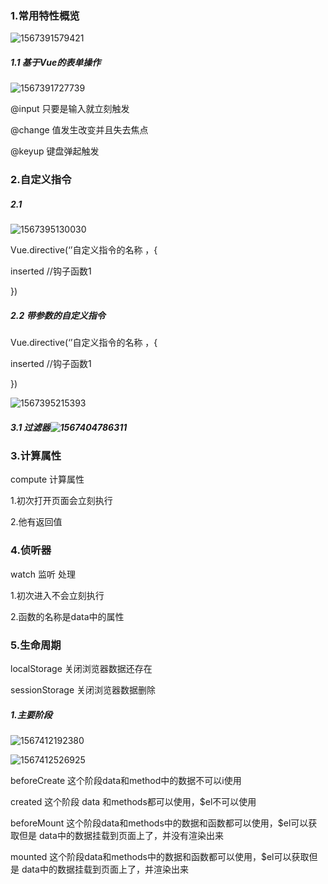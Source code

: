 ### 1.常用特性概览

![1567391579421](C:\Users\Administrator\AppData\Roaming\Typora\typora-user-images\1567391579421.png)

##### 1.1 基于Vue的表单操作

![1567391727739](C:\Users\Administrator\AppData\Roaming\Typora\typora-user-images\1567391727739.png)

@input  只要是输入就立刻触发

@change  值发生改变并且失去焦点

@keyup  键盘弹起触发

### 2.自定义指令

##### 2.1 

![1567395130030](C:\Users\Administrator\AppData\Roaming\Typora\typora-user-images\1567395130030.png)

Vue.directive(‘’自定义指令的名称 ，{

inserted //钩子函数1

})

##### 2.2 带参数的自定义指令

Vue.directive(‘’自定义指令的名称 ，{

inserted //钩子函数1

})

![1567395215393](C:\Users\Administrator\AppData\Roaming\Typora\typora-user-images\1567395215393.png)

##### 3.1 过滤器![1567404786311](C:\Users\Administrator\AppData\Roaming\Typora\typora-user-images\1567404786311.png)

### 3.计算属性

compute 计算属性

1.初次打开页面会立刻执行

2.他有返回值



### 4.侦听器

watch   监听   处理

1.初次进入不会立刻执行

2.函数的名称是data中的属性

### 5.生命周期

localStorage   关闭浏览器数据还存在

sessionStorage  关闭浏览器数据删除

##### 1.主要阶段

![1567412192380](C:\Users\Administrator\AppData\Roaming\Typora\typora-user-images\1567412192380.png)

![1567412526925](C:\Users\Administrator\AppData\Roaming\Typora\typora-user-images\1567412526925.png)



beforeCreate  这个阶段data和method中的数据不可以i使用

created 这个阶段 data 和methods都可以使用，$el不可以使用

beforeMount  这个阶段data和methods中的数据和函数都可以使用，$el可以获取但是 data中的数据挂载到页面上了，并没有渲染出来

mounted  这个阶段data和methods中的数据和函数都可以使用，$el可以获取但是 data中的数据挂载到页面上了，并渲染出来

